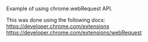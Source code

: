 Example of using chrome.webRequest API.

This was done using the following docs:
  https://developer.chrome.com/extensions
  https://developer.chrome.com/extensions/webRequest
